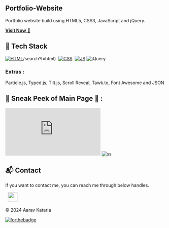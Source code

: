 ## Portfolio-Website
Portfolio website build using HTML5, CSS3, JavaScript and jQuery.

<a href="https://main--aaravkatariaportfolio.netlify.app/" target="_blank">**Visit Now** 🚀</a>


## 📌 Tech Stack
[![HTML](https://img.shields.io/badge/html5%20-%23E34F26.svg?&style=for-the-badge&logo=html5&logoColor=white)](https://https://github.com/AaravKataria4542/Portfolio-Website)/search?l=html)&nbsp;
[![CSS](https://img.shields.io/badge/css3%20-%231572B6.svg?&style=for-the-badge&logo=css3&logoColor=white)](https://https://github.com/AaravKataria4542/Portfolio-Website?l=css)&nbsp;
[![JS](https://img.shields.io/badge/javascript%20-%23323330.svg?&style=for-the-badge&logo=javascript&logoColor=%23F7DF1E)](https://github.com/AaravKataria4542/Portfolio-Website?l=javascript)
<img alt="jQuery" src="https://img.shields.io/badge/jquery-%230769AD.svg?style=for-the-badge&logo=jquery&logoColor=white"/>

### Extras : 
Particle.js, Typed.js, Tilt.js, Scroll Reveal, Tawk.to, Font Awesome and JSON

## 📌 Sneak Peek of Main Page 🙈 :
![mockup720](https://github.com/AaravKataria4542/Portfolio-Website/edit/main/README.md)
![ss](https://user-images.githubusercontent.com/64949957/159113640-d92665a8-f614-42b3-8456-66b97fc2e651.png)


<h2>📬 Contact</h2>


If you want to contact me, you can reach me through below handles.

&nbsp;&nbsp;<a href="https://www.linkedin.com/in/aarav-kataria-aa60b3255?"><img src="https://www.felberpr.com/wp-content/uploads/linkedin-logo.png" width="30"></img></a>

© 2024 Aarav Kataria


[![forthebadge](https://forthebadge.com/images/badges/built-with-love.svg)](https://forthebadge.com)
